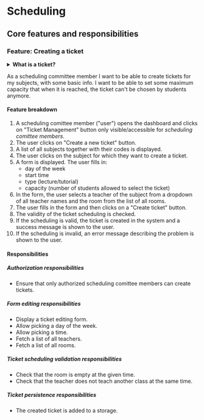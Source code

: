 # Scheduling

## Core features and responsibilities

### Feature: Creating a ticket

<details>
  <summary><strong>What is a ticket?</strong></summary>
  <span style="color:gray">
      A ticket is a kind of token, that gives it's owner a right to attend some registered event. It holds a:
      - mandatory information about organization or lecturer
      - mandatory time of the event
      - mandatory subject code and info
      - optional room, where the event will take place (the event can also be online, in which case the room is redundant).
  </span>
</details>

<!--
<details>
  <summary><strong>What is a tickets pack?</strong></summary>
  <span style="color:gray">
    For a given subject, there is an organized data structure with tickets. A pack is separated into different events like lectures, practices.... Each event includes tickets, which number can be limited for given event.
  </span>
</details>
-->

As a scheduling committee member I want to be able to create tickets for my subjects, with some basic info. I want to be able to set some maximum capacity that when it is reached, the ticket can't be chosen by students anymore.

#### Feature breakdown

1. A scheduling comittee member ("user") opens the dashboard and clicks on "Ticket Management" button only visible/accessible for *scheduling comittee members*.
2. The user clicks on "Create a new ticket" button.
3. A list of all subjects together with their codes is displayed.
4. The user clicks on the subject for which they want to create a ticket.
5. A form is displayed. The user fills in:
   - day of the week
   - start time
   - type (lecture/tutorial)
   - capacity (number of students allowed to select the ticket)
6. In the form, the user selects a teacher of the subject from
   a dropdown of all teacher names and the room from the list
   of all rooms.
7. The user fills in the form and then clicks on a "Create ticket" button.
8. The validity of the ticket scheduling is checked.
9. If the scheduling is valid, the ticket is created in the system
   and a success message is shown to the user.
10. If the scheduling is invalid, an error message describing the
   problem is shown to the user.

#### Responsibilities

##### Authorization responsibilities

* Ensure that only authorized scheduling comittee members can create tickets.

##### Form editing responsibilities

* Display a ticket editing form.
* Allow picking a day of the week.
* Allow picking a time.
* Fetch a list of all teachers.
* Fetch a list of all rooms.

##### Ticket scheduling validation responsibilities

* Check that the room is empty at the given time.
* Check that the teacher does not teach another class at the same time.

##### Ticket persistence responsibilities

* The created ticket is added to a storage.
